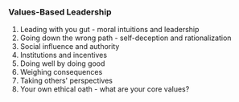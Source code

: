 ### Values-Based Leadership

1. Leading with you gut - moral intuitions and leadership
2. Going down the wrong path - self-deception and rationalization
3. Social influence and authority
4. Institutions and incentives
5. Doing well by doing good
6. Weighing consequences
7. Taking others' perspectives
8. Your own ethical oath - what are your core values?
